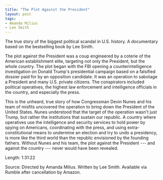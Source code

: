 ```yaml
---
title: "The Plot Against the President"
layout: post
tags:
- Amanda Milius
- Lee Smith
---
```


The true story of the biggest political scandal in U.S. history. A documentary based on the bestselling book by Lee Smith.

The plot against the President was a coup engineered by a coterie of the American establishment elite, targeting not only the President, but the whole country. The plot began with the FBI opening a counterintelligence investigation on Donald Trump's presidential campaign based on a falsified dossier paid for by an opposition candidate. It was an operation to sabotage a President and many U.S. private citizens. The conspirators included political operatives, the highest law enforcement and intelligence officials in the country, and especially the press.

This is the unheard, true story of how Congressman Devin Nunes and his team of misfits uncovered the operation to bring down the President of the United States. Nunes understood that the target of the operation wasn't just Trump, but rather the institutions that sustain our republic. A country where operatives use the intelligence and security services to hold power by spying on Americans, coordinating with the press, and using extra-constitutional means to undermine an election and try to undo a presidency, is more like the third world than the republic envisioned by the founding fathers. Without Nunes and his team, the plot against the President --- and against the country --- never would have been revealed.



<script>!function(r,u,m,b,l,e){r._Rumble=b,r[b]||(r[b]=function(){(r[b]._=r[b]._||[]).push(arguments);if(r[b]._.length==1){l=u.createElement(m),e=u.getElementsByTagName(m)[0],l.async=1,l.src="https://rumble.com/embedJS/u17acb"+(arguments[1].video?'.'+arguments[1].video:'')+"/?url="+encodeURIComponent(location.href)+"&args="+encodeURIComponent(JSON.stringify([].slice.apply(arguments))),e.parentNode.insertBefore(l,e)}})}(window, document, "script", "Rumble");</script>

<div id="rumble_v3vvfme"></div>
<script>Rumble("play", {"video":"v3vvfme","div":"rumble_v3vvfme"});</script>

Length: 1:31:22

Source: Directed by Amanda Milius. Written by Lee Smith. Available via Rumble after cancellation by Amazon.
